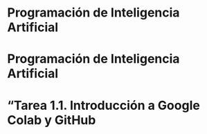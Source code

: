 # Programación de Inteligencia Artificial
# Programación de Inteligencia Artificial
# “Tarea 1.1. Introducción a Google Colab y GitHub
